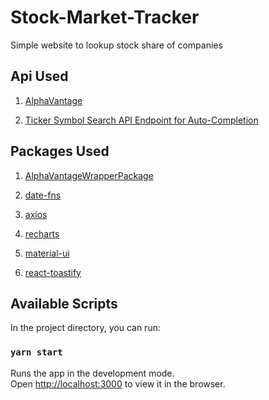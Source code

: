 # Stock-Market-Tracker 
 Simple website to lookup stock share of companies

## Api Used
1. [AlphaVantage](https://www.alphavantage.co/)

2. [Ticker Symbol Search API Endpoint for Auto-Completion](https://steemit.com/utopian-io/@yashwanthkambala/ticker-symbol-search-api-endpoint-for-auto-completion)

## Packages Used
1. [AlphaVantageWrapperPackage](https://github.com/zackurben/alphavantage)

2. [date-fns](https://date-fns.org/)

3. [axios](https://github.com/axios/axios)

4. [recharts](https://recharts.org/en-US/)

5. [material-ui](https://material-ui.com/)

6. [react-toastify](https://fkhadra.github.io/react-toastify/introduction/)

## Available Scripts

In the project directory, you can run:

### `yarn start`

Runs the app in the development mode.\
Open [http://localhost:3000](http://localhost:3000) to view it in the browser.
